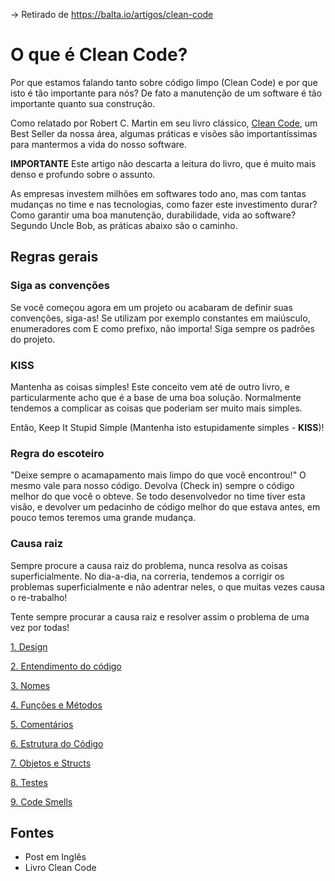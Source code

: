 -> Retirado de <https://balta.io/artigos/clean-code>

# O que é Clean Code?

Por que estamos falando tanto sobre código limpo (Clean Code) e por que isto é tão importante para nós? De fato a manutenção de um software é tão importante quanto sua construção.

Como relatado por Robert C. Martin em seu livro clássico, [Clean Code](https://www.amazon.com.br/C%C3%B3digo-limpo-Robert-C-Martin/dp/8576082675/), um Best Seller da nossa área, algumas práticas e visões são importantíssimas para mantermos a vida do nosso software.

**IMPORTANTE** Este artigo não descarta a leitura do livro, que é muito mais denso e profundo sobre o assunto.

As empresas investem milhões em softwares todo ano, mas com tantas mudanças no time e nas tecnologias, como fazer este investimento durar? Como garantir uma boa manutenção, durabilidade, vida ao software? Segundo Uncle Bob, as práticas abaixo são o caminho.

## Regras gerais

### Siga as convenções

Se você começou agora em um projeto ou acabaram de definir suas convenções, siga-as! Se utilizam por exemplo constantes em maiúsculo, enumeradores com E como prefixo, não importa! Siga sempre os padrões do projeto.


### KISS

Mantenha as coisas simples! Este conceito vem até de outro livro, e particularmente acho que é a base de uma boa solução. Normalmente tendemos a complicar as coisas que poderiam ser muito mais simples.

Então, Keep It Stupid Simple (Mantenha isto estupidamente simples - **KISS**)!



### Regra do escoteiro

"Deixe sempre o acamapamento mais limpo do que você encontrou!" O mesmo vale para nosso código. Devolva (Check in) sempre o código melhor do que você o obteve. Se todo desenvolvedor no time tiver esta visão, e devolver um pedacinho de código melhor do que estava antes, em pouco temos teremos uma grande mudança.



### Causa raiz
Sempre procure a causa raiz do problema, nunca resolva as coisas superficialmente. No dia-a-dia, na correria, tendemos a corrigir os problemas superficialmente e não adentrar neles, o que muitas vezes causa o re-trabalho!

Tente sempre procurar a causa raiz e resolver assim o problema de uma vez por todas!


[1. Design](01-design.md)

[2. Entendimento do código](./02-entendimento_codigo.md)

[3. Nomes](./03-nomes.md)

[4. Funções e Métodos](./04-funcs_e_metodos.md)

[5. Comentários](./05-comentarios.md)

[6. Estrutura do Código](./06-estrutura_codigo.md)

[7. Objetos e Structs](./07-objetos_e_structs.md)

[8. Testes](./08-testes.md)

[9. Code Smells](./09-codesmells.md)


## Fontes

* Post em Inglês
* Livro Clean Code

